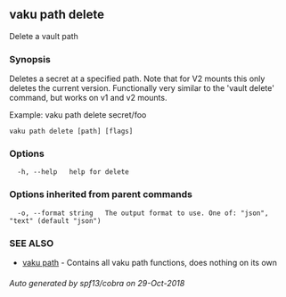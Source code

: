 ## vaku path delete

Delete a vault path

### Synopsis

Deletes a secret at a specified path. Note that for V2 mounts this only deletes the current version.
Functionally very similar to the 'vault delete' command, but works on v1 and v2 mounts.

Example:
  vaku path delete secret/foo

```
vaku path delete [path] [flags]
```

### Options

```
  -h, --help   help for delete
```

### Options inherited from parent commands

```
  -o, --format string   The output format to use. One of: "json", "text" (default "json")
```

### SEE ALSO

* [vaku path](vaku_path.md)	 - Contains all vaku path functions, does nothing on its own

###### Auto generated by spf13/cobra on 29-Oct-2018
